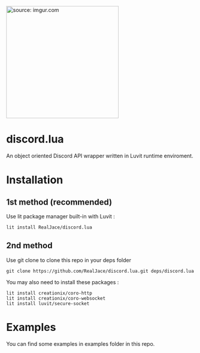 <a href="https://imgur.com/lwtW436"><img src="https://i.imgur.com/lwtW436.png" title="source: imgur.com" width="300" height="300" /></a>

# discord.lua
An object oriented Discord API wrapper written in Luvit runtime enviroment.

# Installation
## 1st method (recommended)
Use lit package manager built-in with Luvit : 
```
lit install RealJace/discord.lua
```

## 2nd method
Use git clone to clone this repo in your deps folder
```
git clone https://github.com/RealJace/discord.lua.git deps/discord.lua
```
You may also need to install these packages : 
```
lit install creationix/coro-http
lit install creationix/coro-websocket
lit install luvit/secure-socket
```

# Examples
You can find some examples in examples folder in this repo.
